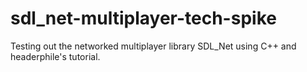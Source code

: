 # sdl_net-multiplayer-tech-spike
Testing out the networked multiplayer library SDL_Net using C++ and headerphile's tutorial.
